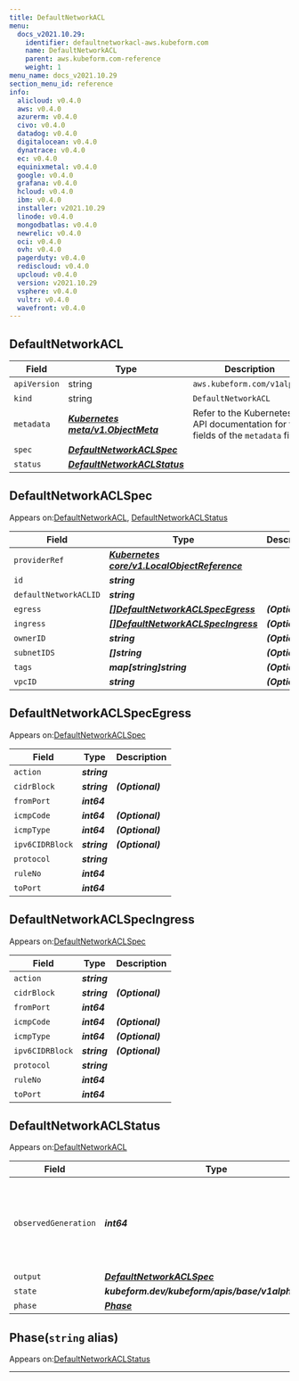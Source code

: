 ```yaml
---
title: DefaultNetworkACL
menu:
  docs_v2021.10.29:
    identifier: defaultnetworkacl-aws.kubeform.com
    name: DefaultNetworkACL
    parent: aws.kubeform.com-reference
    weight: 1
menu_name: docs_v2021.10.29
section_menu_id: reference
info:
  alicloud: v0.4.0
  aws: v0.4.0
  azurerm: v0.4.0
  civo: v0.4.0
  datadog: v0.4.0
  digitalocean: v0.4.0
  dynatrace: v0.4.0
  ec: v0.4.0
  equinixmetal: v0.4.0
  google: v0.4.0
  grafana: v0.4.0
  hcloud: v0.4.0
  ibm: v0.4.0
  installer: v2021.10.29
  linode: v0.4.0
  mongodbatlas: v0.4.0
  newrelic: v0.4.0
  oci: v0.4.0
  ovh: v0.4.0
  pagerduty: v0.4.0
  rediscloud: v0.4.0
  upcloud: v0.4.0
  version: v2021.10.29
  vsphere: v0.4.0
  vultr: v0.4.0
  wavefront: v0.4.0
---
```


## DefaultNetworkACL
| Field | Type | Description |
| ------ | ----- | ----------- |
| `apiVersion` | string | `aws.kubeform.com/v1alpha1` |
|    `kind` | string | `DefaultNetworkACL` |
| `metadata` | ***[Kubernetes meta/v1.ObjectMeta](https://v1-18.docs.kubernetes.io/docs/reference/generated/kubernetes-api/v1.18/#objectmeta-v1-meta)***|Refer to the Kubernetes API documentation for the fields of the `metadata` field.|
| `spec` | ***[DefaultNetworkACLSpec](#defaultnetworkaclspec)***||
| `status` | ***[DefaultNetworkACLStatus](#defaultnetworkaclstatus)***||
## DefaultNetworkACLSpec

Appears on:[DefaultNetworkACL](#defaultnetworkacl), [DefaultNetworkACLStatus](#defaultnetworkaclstatus)

| Field | Type | Description |
| ------ | ----- | ----------- |
| `providerRef` | ***[Kubernetes core/v1.LocalObjectReference](https://v1-18.docs.kubernetes.io/docs/reference/generated/kubernetes-api/v1.18/#localobjectreference-v1-core)***||
| `id` | ***string***||
| `defaultNetworkACLID` | ***string***||
| `egress` | ***[[]DefaultNetworkACLSpecEgress](#defaultnetworkaclspecegress)***| ***(Optional)*** |
| `ingress` | ***[[]DefaultNetworkACLSpecIngress](#defaultnetworkaclspecingress)***| ***(Optional)*** |
| `ownerID` | ***string***| ***(Optional)*** |
| `subnetIDS` | ***[]string***| ***(Optional)*** |
| `tags` | ***map[string]string***| ***(Optional)*** |
| `vpcID` | ***string***| ***(Optional)*** |
## DefaultNetworkACLSpecEgress

Appears on:[DefaultNetworkACLSpec](#defaultnetworkaclspec)

| Field | Type | Description |
| ------ | ----- | ----------- |
| `action` | ***string***||
| `cidrBlock` | ***string***| ***(Optional)*** |
| `fromPort` | ***int64***||
| `icmpCode` | ***int64***| ***(Optional)*** |
| `icmpType` | ***int64***| ***(Optional)*** |
| `ipv6CIDRBlock` | ***string***| ***(Optional)*** |
| `protocol` | ***string***||
| `ruleNo` | ***int64***||
| `toPort` | ***int64***||
## DefaultNetworkACLSpecIngress

Appears on:[DefaultNetworkACLSpec](#defaultnetworkaclspec)

| Field | Type | Description |
| ------ | ----- | ----------- |
| `action` | ***string***||
| `cidrBlock` | ***string***| ***(Optional)*** |
| `fromPort` | ***int64***||
| `icmpCode` | ***int64***| ***(Optional)*** |
| `icmpType` | ***int64***| ***(Optional)*** |
| `ipv6CIDRBlock` | ***string***| ***(Optional)*** |
| `protocol` | ***string***||
| `ruleNo` | ***int64***||
| `toPort` | ***int64***||
## DefaultNetworkACLStatus

Appears on:[DefaultNetworkACL](#defaultnetworkacl)

| Field | Type | Description |
| ------ | ----- | ----------- |
| `observedGeneration` | ***int64***| ***(Optional)*** Resource generation, which is updated on mutation by the API Server.|
| `output` | ***[DefaultNetworkACLSpec](#defaultnetworkaclspec)***| ***(Optional)*** |
| `state` | ***kubeform.dev/kubeform/apis/base/v1alpha1.State***| ***(Optional)*** |
| `phase` | ***[Phase](#phase)***| ***(Optional)*** |
## Phase(`string` alias)

Appears on:[DefaultNetworkACLStatus](#defaultnetworkaclstatus)

---
